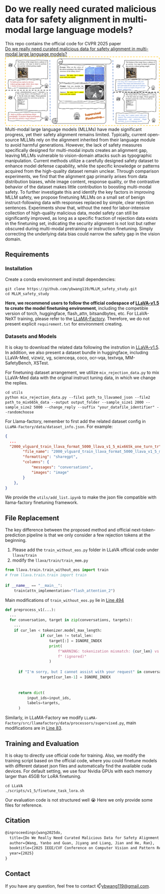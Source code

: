 # Do we really need curated malicious data for safety alignment in multi-modal large language models?

This repo contains the official code for CVPR 2025 paper\
[Do we really need curated malicious data for safety alignment in multi-modal large language models?](https://arxiv.org/abs/2504.10000)
![Data construction wrokflow](./assets/summary_cm.png)
Multi-modal large language models (MLLMs) have made significant progress, yet their safety alignment remains limited. Typically, current open-source MLLMs rely on the alignment inherited from their language module to avoid harmful generations. However, the lack of safety measures specifically designed for multi-modal inputs creates an alignment gap, leaving MLLMs vulnerable to vision-domain attacks such as typographic manipulation. Current methods utilize a carefully designed safety dataset to enhance model defense capability, while the specific knowledge or patterns acquired from the high-quality dataset remain unclear.
Through comparison experiments, we find that the alignment gap primarily arises from data distribution biases, while image content, response quality, or the contrastive behavior of the dataset makes little contribution to boosting multi-modal safety. To further investigate this and identify the key factors in improving MLLM safety, we propose finetuning MLLMs on a small set of benign instruct-following data with responses replaced by simple, clear rejection sentences. Experiments show that, without the need for labor-intensive collection of high-quality malicious data, model safety can still be significantly improved, as long as a specific fraction of rejection data exists in the finetuning set, indicating the security alignment is not lost but rather obscured during multi-modal pretraining or instruction finetuning. Simply correcting the underlying data bias could narrow the safety gap in the vision domain.
## Requirements

### Installation

Create a conda environment and install dependencies:

```shell
git clone https://github.com/ybwang119/MLLM_safety_study.git
cd MLLM_safety_study
```
**Here, we recommend users to follow the official codespace of [LLaVA-v1.5](https://github.com/haotian-liu/LLaVA) to create the model finetuning environment**, including the competible version of torch, huggingface, flash_attn, bitsandbytes, etc. For LLaVA-NeXT training, please refer to the [LLaMA-Factory](https://github.com/hiyouga/LLaMA-Factory).
Therefore, we do not present explicit `requirement.txt` for environment creating.
### Datasets and Models

It is okay to download the related data following the instrution in [LLaVA-v1.5](https://github.com/haotian-liu/LLaVA). In addition, we also present a dataset bundle in huggingface, including LLaVA-Med, vizwiz, vg, scienceqa, coco, ocr-vqa, textvqa, MM-SafetyBench, XSTest.

For finetuning dataset arrangement, we utilize `mix_rejection_data.py` to mix LLaVA-Med data with the original instruct tuning data, in which we change the replies. 

```shell
cd utils
python mix_rejection_data.py --file1 path_to_llavamed_json --file2 path_to_mix665k_data --output output_folder --sample_size1 2000 --sample_size2 5000 --change_reply --suffix "your_datafile_identifier" --randomchoose
```

For Llama-factory, remember to first add the related dataset config in `LLaMA-Factory/data/dataset_info.json`. For example:

```json
{
  ...
  "2000_vlguard_train_llava_format_5000_llava_v1_5_mix665k_one_turn_tr": {
        "file_name": "2000_vlguard_train_llava_format_5000_llava_v1_5_mix665k_one_turn_tr.json",
        "formatting": "sharegpt",
        "columns": {
            "messages": "conversations",
            "images": "image"
        }
    },
}
```

We provide the `utils/add_list.ipynb` to make the json file compatible with llama-factory finetuning framework.
## File Replacement

The key difference between the proposed method and official next-token-prediction pipeline is that we only consider a few rejection tokens at the beginning. 

1. Please add the `train_without_eos.py` folder in LLaVA official code under `llava/train`
2. modify the `llava/train/train_mem.py`
```python
from llava.train.train_without_eos import train
# from llava.train.train import train

if __name__ == "__main__":
    train(attn_implementation="flash_attention_2")
```
Main modifications of `train_without_eos.py` lie in [Line 494](https://github.com/ybwang119/MLLM_safety_study/blob/b312b374f86fd4ee31200db995a7e16ed349ef8e/LLaVA/llava/train/train_without_eos.py#L494) 

```python
def preprocess_v1(...):
  ...
  for conversation, target in zip(conversations, targets):
    ...
    if cur_len < tokenizer.model_max_length:
                if cur_len != total_len:
                    target[:] = IGNORE_INDEX
                    print(
                        f"WARNING: tokenization mismatch: {cur_len} vs. {total_len}."
                        f" (ignored)"
                    )

      if "I'm sorry, but I cannot assist with your request" in conversation:   
                target[cur_len-1] = IGNORE_INDEX


      return dict(
          input_ids=input_ids,
          labels=targets,
      )

```
Similarly, in LLaMA-Factory we modify `LLaMA-Factory/src/llamafactory/data/processors/supervised.py`, main modifications are in [Line 83](https://github.com/ybwang119/MLLM_safety_study/blob/b312b374f86fd4ee31200db995a7e16ed349ef8e/LLaMA-Factory/src/llamafactory/data/processors/supervised.py#L83).
## Training and Evaluation
  It is okay to directly use official code for training. Also, we modify the training script based on the official code, where you could finetune models with different dataset json files and automatically find the available cuda devices. For default setting, we use four Nvidia GPUs with each memory larger than 45GB for LoRA finetuning.
  ```shell
  cd LLaVA
  ./scripts/v1_5/finetune_task_lora.sh
  ```

  Our evaluation code is not structured well :sob: Here we only provide some files for reference.
## Citation
```latex
@inproceedings{wang2025do,
  title={Do We Really Need Curated Malicious Data for Safety Alignment in Multi-modal Large Language Models?},
  author={Wang, Yanbo and Guan, Jiyang and Liang, Jian and He, Ran},
  booktitle={2025 IEEE/CVF Conference on Computer Vision and Pattern Recognition (CVPR)},
  year={2025}
}
```

## Contact

If you have any question, feel free to contact 📫ybwang119@gmail.com.








